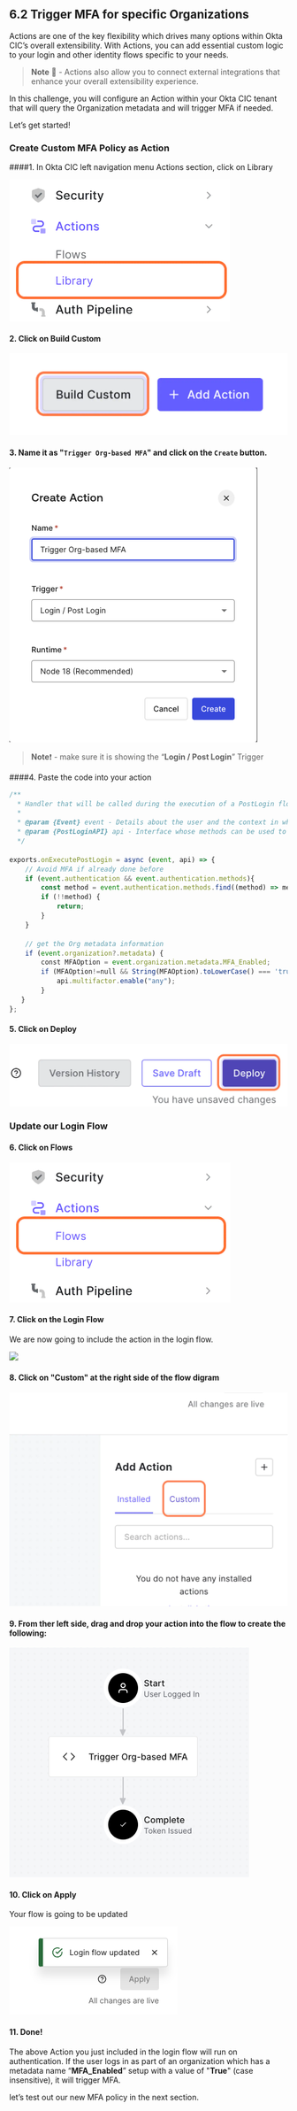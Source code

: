 ## 6.2 Trigger MFA for specific Organizations

Actions are one of the key flexibility which drives many options within Okta CIC’s overall extensibility. With Actions, you can add essential custom logic to your login and other identity flows specific to your needs. 


> **Note** :thought_balloon: - Actions also allow you to connect external integrations that enhance your overall extensibility experience.

In this challenge, you will configure an Action within your Okta CIC tenant that will query the Organization metadata and will trigger MFA if needed.   


Let’s get started!   


### Create Custom MFA Policy as Action


####1. In Okta CIC left navigation menu Actions section, click on Library


![](https://github.com/lerer/cic2-workshop/blob/main/images/006/nav-to-actions-lib.png?raw=true)   


#### 2. Click on Build Custom


![](https://github.com/lerer/cic2-workshop/blob/main/images/006/custom-action-build.png?raw=true)   



#### 3. Name it as "**`Trigger Org-based MFA`**" and click on the **`Create`** button.


![](https://github.com/lerer/cic2-workshop/blob/main/images/006/new-action.png?raw=true)   


> **Note**:exclamation: - make sure it is showing the “**Login / Post Login**” Trigger

####4. Paste the code into your action

```javascript
/**
  * Handler that will be called during the execution of a PostLogin flow.
  *
  * @param {Event} event - Details about the user and the context in which they are logging in.
  * @param {PostLoginAPI} api - Interface whose methods can be used to change the behavior of the login.
  */

exports.onExecutePostLogin = async (event, api) => {
    // Avoid MFA if already done before
    if (event.authentication && event.authentication.methods){
        const method = event.authentication.methods.find((method) => method.name === 'mfa');
        if (!!method) {
            return;
        }
    }

    // get the Org metadata information
    if (event.organization?.metadata) {
        const MFAOption = event.organization.metadata.MFA_Enabled;
        if (MFAOption!=null && String(MFAOption).toLowerCase() === 'true') {
            api.multifactor.enable("any");
        }
   }
};
```

#### 5. Click on Deploy


![](https://github.com/lerer/cic2-workshop/blob/main/images/006/deploy-button.png?raw=true)   



### Update our Login Flow

#### 6. Click on Flows


![](https://github.com/lerer/cic2-workshop/blob/main/images/006/flows-menu-item.png?raw=true)   



#### 7. Click on the Login Flow   

We are now going to include the action in the login flow.


![](https://github.com/lerer/cic2-workshop/blob/main/images/006/login-flows-button.png?raw=true)   



#### 8. Click on "**Custom**" at the right side of the flow digram


![](https://github.com/lerer/cic2-workshop/blob/main/images/006/custom-actions-tab-link.png?raw=true)   


#### 9. From ther left side, drag and drop your action into the flow to create the following:


![](https://github.com/lerer/cic2-workshop/blob/main/images/006/updated-flow.png?raw=true)   


#### 10. Click on Apply

Your flow is going to be updated


![](https://github.com/lerer/cic2-workshop/blob/main/images/006/flow-updated-message.png?raw=true)   



#### 11.  Done!


The above Action you just included in the login flow will run on authentication. If the user logs in as part of an organization which has a metadata name “**MFA_Enabled**” setup with a value of "**True**" (case insensitive), it will trigger MFA.

let’s test out our new MFA policy in the next section.


